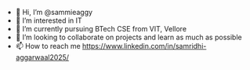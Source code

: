 - 👋 Hi, I’m @sammieaggy
- 👀 I’m interested in IT
- 🌱 I’m currently pursuing BTech CSE from VIT, Vellore
- 💞️ I’m looking to collaborate on projects and learn as much as possible
- 📫 How to reach me https://www.linkedin.com/in/samridhi-aggarwaal2025/

<!---
sammieaggy/sammieaggy is a ✨ special ✨ repository because its `README.md` (this file) appears on your GitHub profile.
You can click the Preview link to take a look at your changes.
--->
